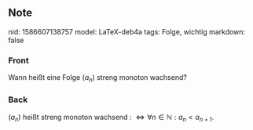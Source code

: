## Note
nid: 1586607138757
model: LaTeX-deb4a
tags: Folge, wichtig
markdown: false

### Front
Wann heißt eine Folge $\left(a_n\right)$ streng monoton wachsend?

### Back
$\left(a_{n}\right)$ heißt streng monoton wachsend : $\Longleftrightarrow \forall n \in \mathbb{N}: a_{n}<a_{n+1}$.
